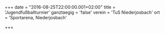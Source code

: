 +++
date = "2016-08-25T22:00:00.001+02:00"
title = 'Jugendfußballturnier'
ganztaegig = 'false'
verein = 'TuS Niederjosbach'
ort = 'Sportarena, Niederjosbach'

+++

      